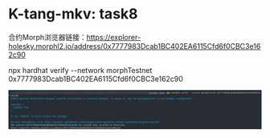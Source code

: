 # K-tang-mkv: task8

合约Morph浏览器链接：https://explorer-holesky.morphl2.io/address/0x7777983Dcab1BC402EA6115Cfd6f0CBC3e162c90

npx hardhat verify --network morphTestnet 0x7777983Dcab1BC402EA6115Cfd6f0CBC3e162c90

![](./verify.jpg)